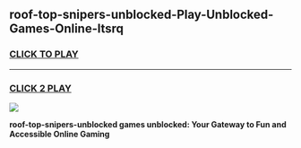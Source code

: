 
## roof-top-snipers-unblocked-Play-Unblocked-Games-Online-ltsrq
<h3>
<a href="https://premium76.site?title=roof-top-snipers-unblocked&ref=25A">CLICK TO PLAY</a></h3>
<hr>

<h3>
<a href="https://premium76.site?title=roof-top-snipers-unblocked&ref=25A">CLICK 2 PLAY</a>
  
</h3>

<a href="https://premium76.site?title=roof-top-snipers-unblocked&ref=25A"><img src="https://clearcache.store/games.png"></a>


**roof-top-snipers-unblocked games unblocked: Your Gateway to Fun and Accessible Online Gaming**
